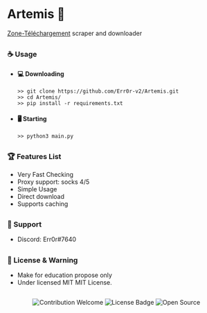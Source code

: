 # Artemis 🏹


<a href="https://www.zone-telechargement.onl/">Zone-Téléchargement</a> scraper and downloader

##  


### ☕ Usage  
- #### 💻 Downloading
     ```
    >> git clone https://github.com/Err0r-v2/Artemis.git
    >> cd Artemis/
    >> pip install -r requirements.txt
    ```
- #### 🖥️ Starting
      >> python3 main.py

##  

### 🏆 Features List
- Very Fast Checking
- Proxy support: socks 4/5
- Simple Usage
- Direct download
- Supports caching

##   

### 🧰 Support
- Discord: Err0r#7640

##  

### 📜 License & Warning
- Make for education propose only
- Under licensed MIT MIT License.

##  

<p align="center">
  <img src="https://img.shields.io/badge/contributions-welcome-brightgreen.svg?style=flat" alt="Contribution Welcome">
  <img src="https://img.shields.io/badge/License-GPLv3-blue.svg" alt="License Badge">
  <img src="https://badges.frapsoft.com/os/v3/open-source.svg?v=103" alt="Open Source">
</p>
